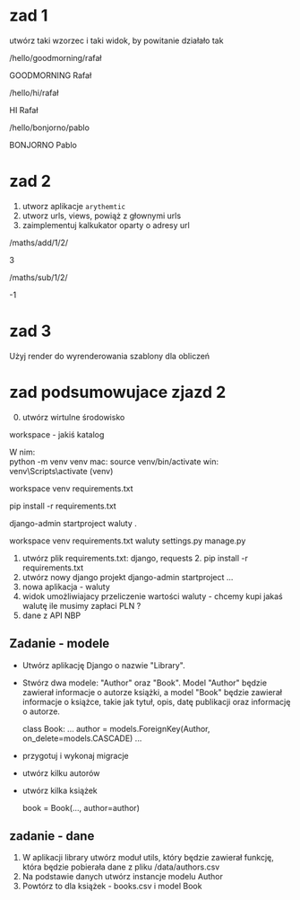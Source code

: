 # zad 1

utwórz taki wzorzec i taki widok, by powitanie działało tak

/hello/goodmorning/rafał

GOODMORNING Rafał

/hello/hi/rafał

HI Rafał

/hello/bonjorno/pablo

BONJORNO Pablo


# zad 2

1. utworz aplikacje `arythemtic`
2. utworz urls, views, powiąż z głownymi urls
3. zaimplementuj kalkukator oparty o adresy url

/maths/add/1/2/

3

/maths/sub/1/2/

-1

# zad 3

Użyj render do wyrenderowania szablony dla obliczeń

# zad podsumowujace zjazd 2

0. utwórz wirtulne środowisko

workspace - jakiś katalog

W nim:  
python -m venv venv
mac: source venv/bin/activate
win: venv\Scripts\activate
(venv) 

workspace
   venv
   requirements.txt

pip install -r requirements.txt

django-admin startproject waluty .

workspace
   venv
   requirements.txt
   waluty
     settings.py
   manage.py



1. utwórz plik requirements.txt: django, requests
   2. pip install -r requirements.txt
1. utwórz nowy django projekt django-admin startproject ...
2. nowa aplikacja - waluty
3. widok umożliwiajacy przeliczenie wartości waluty - chcemy kupi jakaś walutę ile musimy zapłaci PLN ?
4. dane z API NBP


## Zadanie - modele

* Utwórz aplikację Django o nazwie "Library".
* Stwórz dwa modele: "Author" oraz "Book". Model "Author" będzie zawierał informacje o autorze książki, a model "Book" będzie zawierał informacje o książce, takie jak tytuł, opis, datę publikacji oraz informację o autorze.

   class Book:
      ...
      author = models.ForeignKey(Author, on_delete=models.CASCADE)
      ...
* przygotuj i wykonaj migracje
* utwórz kilku autorów
* utwórz kilka książek

   book = Book(..., author=author)

## zadanie - dane

1. W aplikacji library utwórz moduł utils, który będzie zawierał funkcję, która będzie pobierała dane z pliku
<projekt>/data/authors.csv
2. Na podstawie danych utwórz instancje modelu Author
3. Powtórz to dla książek - books.csv i model Book